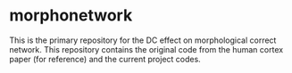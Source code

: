 # morphonetwork
This is the primary repository for the DC effect on morphological correct network. This repository contains the original code from the human cortex paper (for reference) and the current project codes. 
